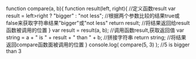 function compare(a, b){
	function result(left, right){        				//定义函数result
		var result = left>right ? "bigger" : "not less";  //根据两个参数比较的结果true或false来获取字符串结果"bigger"或"not less"
 		return result;						//将结果返回给result函数被调用的位置
	}
	var result = result(a, b);					//调用函数result,获取返回值
	var string = a + " is " + result + " than " + b;	//拼接字符串
	return string;							//将结果返回compare函数面被调用的位置
}
console.log( compare(5, 3) );					//5 is bigger than 3